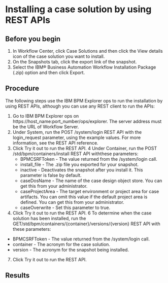 # Installing a case solution by using REST APIs

## Before you begin

1. In Workflow Center, click Case Solutions and then click the View
details icon of the case solution you want to install.
2. On the Snapshots tab, click the export link of the snapshot.
3. Select the IBM® Business Automation
Workflow Installation
Package (.zip) option and then click Export.

## Procedure

The following steps use the IBM BPM
Explorer ops to run the installation by using REST APIs, although you can use any REST client to run
the APIs:

1. Go to IBM BPM Explorer ops on
https://host\_name:port\_number/ops/explorer. The server address
must be the URL of Workflow Server.
2. Under System, run the POST /system/login REST API with the
login\_request parameter, using the example values.
For more information, see the REST API reference.
3. Click Try it out to run the REST API.
4 Under Container, run the POST /std/bpm/containers/install REST API withthese parameters:
    - BPMCSRFToken - The value returned from the /system/login
call.
    - install\_file - The .zip file you exported for your snapshot.
    - inactive - Deactivates the snapshot after you install it. This parameter is
false by default.
    - caseDosName - The name of the case design object store. You can get this
from your administrator.
    - caseProjectArea - The target environment or project area for case
artifacts. You can omit this value if the default project area is defined. You can get this from
your administrator.
    - caseOverwrite - Set this parameter to true.
5. Click Try it out to run the REST API.
6 To determine when the case solution has been installed, run the GET/std/bpm/containers/{container}/versions/{version} REST API with these parameters:

- BPMCSRFToken - The value returned from the /system/login call.
- container - The acronym for the case solution.
- version - The acronym for the snapshot being installed.
7. Click Try it out to run the REST API.

## Results
